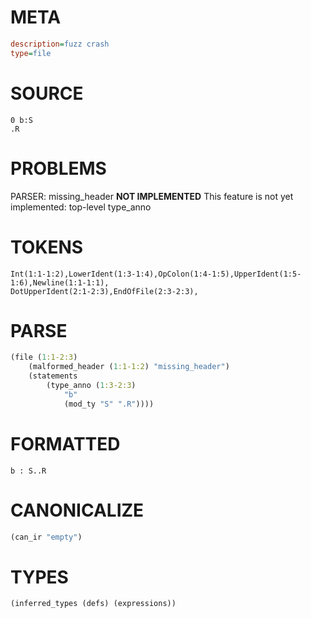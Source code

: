 # META
~~~ini
description=fuzz crash
type=file
~~~
# SOURCE
~~~roc
0 b:S
.R
~~~
# PROBLEMS
PARSER: missing_header
**NOT IMPLEMENTED**
This feature is not yet implemented: top-level type_anno
# TOKENS
~~~zig
Int(1:1-1:2),LowerIdent(1:3-1:4),OpColon(1:4-1:5),UpperIdent(1:5-1:6),Newline(1:1-1:1),
DotUpperIdent(2:1-2:3),EndOfFile(2:3-2:3),
~~~
# PARSE
~~~clojure
(file (1:1-2:3)
	(malformed_header (1:1-1:2) "missing_header")
	(statements
		(type_anno (1:3-2:3)
			"b"
			(mod_ty "S" ".R"))))
~~~
# FORMATTED
~~~roc
b : S..R
~~~
# CANONICALIZE
~~~clojure
(can_ir "empty")
~~~
# TYPES
~~~clojure
(inferred_types (defs) (expressions))
~~~